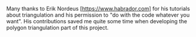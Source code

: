 Many thanks to Erik Nordeus [https://www.habrador.com] for his tutorials about triangulation and his permission to "do with the code whatever you want".
His contributions saved me quite some time when developing the polygon triangulation part of this project.